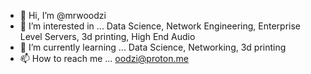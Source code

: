 - 👋 Hi, I’m @mrwoodzi
- 👀 I’m interested in ... Data Science, Network Engineering, Enterprise Level Servers, 3d printing, High End Audio
- 🌱 I’m currently learning ... Data Science, Networking, 3d printing
- 📫 How to reach me ... oodzi@proton.me

<!---
mrwoodzi/mrwoodzi is a ✨ special ✨ repository because its `README.md` (this file) appears on your GitHub profile.
You can click the Preview link to take a look at your changes.
--->
